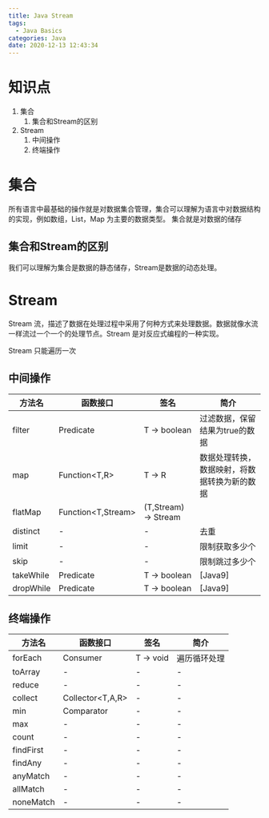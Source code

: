 ```yaml
---
title: Java Stream
tags:
  - Java Basics
categories: Java
date: 2020-12-13 12:43:34
---
```

# 知识点

1. 集合
   1. 集合和Stream的区别
2. Stream
   1. 中间操作
   2. 终端操作

# 集合
所有语言中最基础的操作就是对数据集合管理，集合可以理解为语言中对数据结构的实现，例如数组，List，Map 为主要的数据类型。
集合就是对数据的储存

## 集合和Stream的区别

我们可以理解为集合是数据的静态储存，Stream是数据的动态处理。

# Stream 

Stream 流，描述了数据在处理过程中采用了何种方式来处理数据。数据就像水流一样流过一个一个的处理节点。Stream 是对反应式编程的一种实现。

Stream 只能遍历一次

## 中间操作

| 方法名    | 函数接口              | 签名                       | 简介                                         |
| --------- | --------------------- | -------------------------- | -------------------------------------------- |
| filter    | Predicate<T>          | T -> boolean               | 过滤数据，保留结果为true的数据               |
| map       | Function<T,R>         | T -> R                     | 数据处理转换，数据映射，将数据转换为新的数据 |
| flatMap   | Function<T,Stream<R>> | (T,Stream<R>) -> Stream<R> |                                              |
| distinct  | -                     | -                          | 去重                                         |
| limit     | -                     | -                          | 限制获取多少个                               |
| skip      | -                     | -                          | 限制跳过多少个                               |
| takeWhile | Predicate<T>          | T -> boolean               | [Java9]                                      |
| dropWhile | Predicate<T>          | T -> boolean               | [Java9]                                      |

## 终端操作

| 方法名    | 函数接口         | 签名      | 简介         |
| --------- | ---------------- | --------- | ------------ |
| forEach   | Consumer<T>      | T -> void | 遍历循环处理 |
| toArray   | -                | -         | -            |
| reduce    | -                | -         | -            |
| collect   | Collector<T,A,R> | -         | -            |
| min       | Comparator<T>    | -         | -            |
| max       | -                | -         | -            |
| count     | -                | -         | -            |
| findFirst | -                | -         | -            |
| findAny   | -                | -         | -            |
| anyMatch  | -                | -         | -            |
| allMatch  | -                | -         | -            |
| noneMatch | -                | -         | -            |
